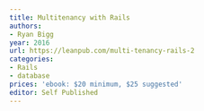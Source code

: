 ```yaml
---
title: Multitenancy with Rails
authors:
- Ryan Bigg
year: 2016
url: https://leanpub.com/multi-tenancy-rails-2
categories:
- Rails
- database
prices: 'ebook: $20 minimum, $25 suggested'
editor: Self Published
---
```


